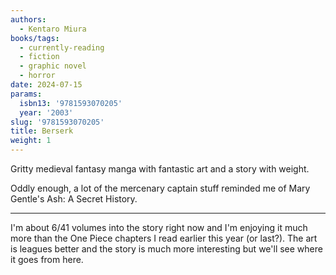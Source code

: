 ```yaml
---
authors:
  - Kentaro Miura
books/tags:
  - currently-reading
  - fiction
  - graphic novel
  - horror
date: 2024-07-15
params:
  isbn13: '9781593070205'
  year: '2003'
slug: '9781593070205'
title: Berserk
weight: 1
---
```


Gritty medieval fantasy manga with fantastic art and a story with weight.

<!--more-->

Oddly enough, a lot of the mercenary captain stuff reminded me of Mary Gentle's Ash: A Secret History.  

--- 

I'm about 6/41 volumes into the story right now and I'm enjoying it much more than the One Piece chapters I read earlier this year (or last?). The art is leagues better and the story is much more interesting but we'll see where it goes from here.